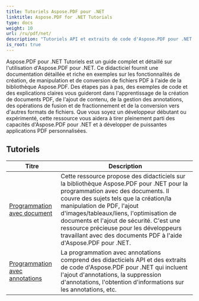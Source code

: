 ```yaml
---
title: Tutoriels Aspose.PDF pour .NET
linktitle: Aspose.PDF for .NET Tutorials
type: docs
weight: 10
url: /ru/pdf/net/
description: "Tutoriels API et extraits de code d'Aspose.PDF pour .NET qui incluent la création, l'édition, la conversion, l'impression et bien d'autres fonctionnalités d'utilisation du traitement des documents PDF"
is_root: true
---
```


Aspose.PDF pour .NET Tutoriels est un guide complet et détaillé sur l'utilisation d'Aspose.PDF pour .NET. Ce didacticiel fournit une documentation détaillée et riche en exemples sur les fonctionnalités de création, de manipulation et de conversion de fichiers PDF à l'aide de la bibliothèque Aspose.PDF. Des étapes pas à pas, des exemples de code et des explications claires vous guideront dans l'apprentissage de la création de documents PDF, de l'ajout de contenu, de la gestion des annotations, des opérations de fusion et de fractionnement et de la conversion vers d'autres formats de fichiers. Que vous soyez un développeur débutant ou expérimenté, cette ressource vous aidera à tirer pleinement parti des capacités d'Aspose.PDF pour .NET et à développer de puissantes applications PDF personnalisées.

## Tutoriels
| Titre | Description |
| --- | --- | 
| [Programmation avec document](./programming-with-document/) | Cette ressource propose des didacticiels sur la bibliothèque Aspose.PDF pour .NET pour la programmation avec des documents. Il couvre des sujets tels que la création/la manipulation de PDF, l'ajout d'images/tableaux/liens, l'optimisation de documents et l'ajout de sécurité. C'est une ressource précieuse pour les développeurs travaillant avec des documents PDF à l'aide d'Aspose.PDF pour .NET. |
| [Programmation avec annotations](./annotations/) | La programmation avec annotations comprend des didacticiels API et des extraits de code d'Aspose.PDF pour .NET qui incluent l'ajout d'annotations, la suppression d'annotations, l'obtention d'informations sur les annotations, etc. |  